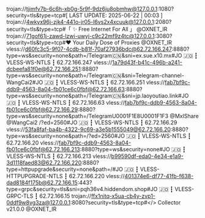 trojan://tjimfv7b-6c6h-xb0g-5r9f-9dz6ju8obmhw@127.0.0.1:1080?security=tls&type=tcp#[ LAST UPDATE: 2025-06-22 | 00:03 ]
trojan://4wkyx96j-zjk4-441o-jr05-l6vs2x4xcuuk@127.0.0.1:2080?security=tls&type=tcp#「 ✨ Free Internet For All 」 @OXNET_IR
trojan://71gof61j-zawd-lzwi-uwyj-c9c22mf9z4tc@127.0.0.1:3080?security=tls&type=tcp#❤️ Your Daily Dose of Proxies @OXNET_IR
vless://d60fc3c5-9f07-4cdb-b81f-70af27936bdc@62.72.166.247:8880?type=ws&security=none&path=/Telegram🇨🇳&sni=ex.sue.x10.mx#JO 🇯🇴 ┇ VLESS-WS-NTLS ┇ 62.72.166.247
vless://1a79d43f-b41c-496b-a241-dcbeefa81f0e@62.72.166.251:8880?type=ws&security=none&path=/Telegram🇨🇳&sni=Telegram-channel-WangCai2#JO 🇯🇴 ┇ VLESS-WS-NTLS ┇ 62.72.166.251
vless://fab7bf9c-ddb9-4563-8a04-fb01ce6c0fbf@62.72.166.63:8880?type=ws&security=none&path=/Telegram🇨🇳&sni=jp.laoyoutiao.link#JO 🇯🇴 ┇ VLESS-WS-NTLS ┇ 62.72.166.63
vless://fab7bf9c-ddb9-4563-8a04-fb01ce6c0fbf@62.72.166.29:8880?type=ws&security=none&path=/TelegramU0001F1E8U0001F1F3 @MxlShare @WangCai2 /?ed=2560#JO 🇯🇴 ┇ VLESS-WS-NTLS ┇ 62.72.166.29
vless://53fa8faf-ba4b-4322-9c69-a3e5b1555049@62.72.166.20:8880?type=ws&security=none&path=/?ed=2560#JO 🇯🇴 ┇ VLESS-WS-NTLS ┇ 62.72.166.20
vless://fab7bf9c-ddb9-4563-8a04-fb01ce6c0fbf@62.72.166.213:8880?type=ws&security=none#JO 🇯🇴 ┇ VLESS-WS-NTLS ┇ 62.72.166.213
vless://b99590df-eda0-4e34-e1a9-3d1118faed83@62.72.166.220:8880?type=httpupgrade&security=none&path=/#JO 🇯🇴 ┇ VLESS-HTTPUPGRADE-NTLS ┇ 62.72.166.220
vless://401374e6-df77-41fb-f638-dad8184f175b@62.72.166.15:443?type=grpc&security=tls&sni=pqh36v4.hiddendom.shop#JO 🇯🇴 ┇ VLESS-GRPC-TLS ┇ 62.72.166.15
trojan://ffx1nitq-x5ua-cb4y-zvp1-0ddf9w8vg3za@127.0.0.1:8080?security=tls&type=tcp#</> Collector v21.0.0 @OXNET_IR